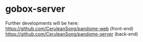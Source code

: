 # gobox-server

Further developments will be here:
https://github.com/CeruleanSong/pandome-web (front-end)
https://github.com/CeruleanSong/pandome-server (back-end)

